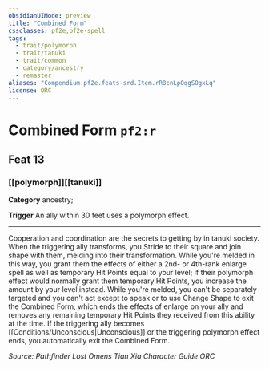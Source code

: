 ```yaml
---
obsidianUIMode: preview
title: "Combined Form"
cssclasses: pf2e,pf2e-spell
tags:
  - trait/polymorph
  - trait/tanuki
  - trait/common
  - category/ancestry
  - remaster
aliases: "Compendium.pf2e.feats-srd.Item.rR8cnLpOqgSOgxLq"
license: ORC
---
```

# Combined Form `pf2:r`
## Feat 13
### [[polymorph]][[tanuki]]

**Category** ancestry; 




**Trigger** An ally within 30 feet uses a polymorph effect.

* * *

Cooperation and coordination are the secrets to getting by in tanuki society. When the triggering ally transforms, you Stride to their square and join shape with them, melding into their transformation. While you're melded in this way, you grant them the effects of either a 2nd- or 4th-rank enlarge spell as well as temporary Hit Points equal to your level; if their polymorph effect would normally grant them temporary Hit Points, you increase the amount by your level instead. While you're melded, you can't be separately targeted and you can't act except to speak or to use Change Shape to exit the Combined Form, which ends the effects of enlarge on your ally and removes any remaining temporary Hit Points they received from this ability at the time. If the triggering ally becomes [[Conditions/Unconscious|Unconscious]] or the triggering polymorph effect ends, you automatically exit the Combined Form.

*Source: Pathfinder Lost Omens Tian Xia Character Guide*
*ORC*